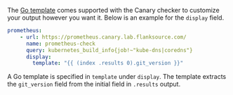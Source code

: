 
The [Go template](https://pkg.go.dev/text/template) comes supported with the Canary checker to customize your output however you want it.
Below is an example for the `display` field.

```yaml
prometheus:
    - url: https://prometheus.canary.lab.flanksource.com/
      name: prometheus-check
      query: kubernetes_build_info{job!~"kube-dns|coredns"}
      display:
        template: "{{ (index .results 0).git_version }}"
```

A Go template is specified in `template` under `display`. The template extracts the `git_version` field from the initial field in `.results` output.
